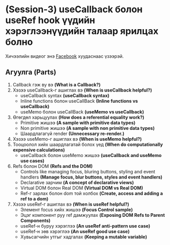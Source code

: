 # (Session-3) useCallback болон useRef hook үүдийн хэрэглээнүүдийн талаар ярилцах болно

Хичээлийн видеог энэ [Facebook](https://www.facebook.com/React-JS-live-%D1%85%D1%8D%D0%BB%D1%8D%D0%BB%D1%86%D2%AF%D2%AF%D0%BB%D1%8D%D0%B3-101628288452147) хуудаснаас үзээрэй.

## Агуулга **(Parts)**

1. Callback гэж ву вэ **(What is a Callback?)**
2. Хэзээ useCallback-г ашиглах вэ **(When is useCallback helpful?)**
   - useCallback syntax **(useCallback syntax)**
   - Inline functions болон useCallBack **(Inline functions vs useCallback)**
   - useMemo болон useCallBack **(useMemo vs useCallback)**
3. Өгөгдөл харьцуулах **(How does a referential equality work?)**
   - Primitive жишээ **(A sample with primitive data types)**
   - Non primitive жишээ **(A sample with non primitive data types)**
   - Шаардлагагүй render **(Unnecessary re-render.)**
4. Хэзээ useMemo-г ашиглах вэ **(When is useMemo helpful?)**
5. Тооцоолол хийх шаардлагатай болох үед **(When do computationally expensive calculations)**
   - useCallback болон useMemo жишээ **(useCallback and useMemo use cases)**
6. Refs болон DOM **(Refs and the DOM)**
   - Controls like managing focus, bluring buttons, styling and event handlers **(Manage focus, blur buttons, styles and event handlers)**
   - Declarative зарчим **(A concept of declarative views)**
   - Virtual DOM болон Real DOM **(Virtual DOM vs Real DOM)**
   - Ref-г зарлах болон dom той холбох **(Create, access and adding a ref to a dom)**
7. Хэзээ useRef-г ашиглах вэ **(When is useRef helpful?)**
   - Элемент focus хийх жишээ **(Focus Control sample)**
   - Эцэг компонент руу ref дамжуулах **(Exposing DOM Refs to Parent Components)**
   - useRef-н буруу хэрэглээ **(An useRef anti-pattern use case)**
   - useRef-н зөв хэрэглээ **(An useRef good use case)**
   - Хувьсагчийн утгыг хадгалах **(Keeping a mutable variable)**
